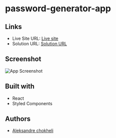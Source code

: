 # password-generator-app


## Links

- Live Site URL: [Live site](https://password-generator-app-tan.vercel.app/)
- Solution URL: [Solution URL](https://github.com/aleksandrre/password-generator-app)

## Screenshot
![App Screenshot](https://user-images.githubusercontent.com/108459639/226656686-ac53a9da-3bc7-44f6-abac-e07ca1dd6077.png)
## Built with
- React
- Styled Components
## Authors
- [Aleksandre chokheli](https://github.com/aleksandrre)
